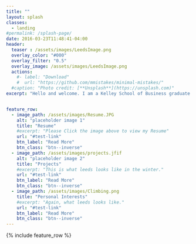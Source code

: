 ```yaml
---
title: ""
layout: splash
classes:
  - landing
#permalink: /splash-page/
date: 2016-03-23T11:48:41-04:00
header:
  teaser : /assets/images/LeedsImage.png
  overlay_color: "#000"
  overlay_filter: "0.5"
  overlay_image: /assets/images/LeedsImage.png
  actions:
    #- label: "Download"
    #  url: "https://github.com/mmistakes/minimal-mistakes/"
  #caption: "Photo credit: [**Unsplash**](https://unsplash.com)"
excerpt: "Hello and welcome. I am a Kelley School of Business graduate and a Leeds School of Business student pursuing a Masters of Business Administration with a focus on data analytics. Please see the pages below for my resume, list of projects, and personal interests."


feature_row:
  - image_path: /assets/images/Resume.JPG
    alt: "placeholder image 1"
    title: "Resume"
    #excerpt: "Please Click the image above to view my Resume"
    url: "#test-link"
    btn_label: "Read More"
    btn_class: "btn--inverse"  
  - image_path: /assets/images/projects.jfif
    alt: "placeholder image 2"
    title: "Projects"
    #excerpt: "This is what leeds looks like in the winter."
    url: "#test-link"
    btn_label: "Read More"
    btn_class: "btn--inverse"
  - image_path: /assets/images/Climbing.png
    title: "Personal Interests"
    #excerpt: "Again, what leeds looks like."
    url: "#test-link"
    btn_label: "Read More"
    btn_class: "btn--inverse"
---
```

{% include feature_row %}